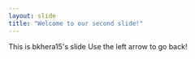 ```yaml
---
layout: slide
title: "Welcome to our second slide!"
---
```

This is bkhera15's slide
Use the left arrow to go back! 